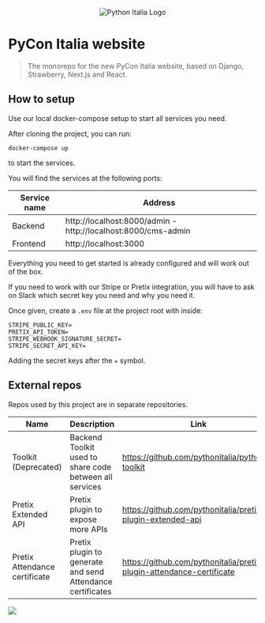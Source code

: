 <p align="center">
    <img src="https://avatars1.githubusercontent.com/u/3573467?s=96" alt="Python Italia Logo" />
</p>

# PyCon Italia website

> The monorepo for the new PyCon Italia website, based on Django, Strawberry,
> Next.js and React.

## How to setup

Use our local docker-compose setup to start all services you need.

After cloning the project, you can run:

```
docker-compose up
```

to start the services.

You will find the services at the following ports:

| Service name         | Address               |
| -------------------- | --------------------- |
| Backend              | http://localhost:8000/admin - http://localhost:8000/cms-admin |
| Frontend             | http://localhost:3000 |

Everything you need to get started is already configured
and will work out of the box.

If you need to work with our Stripe or Pretix integration, you will have to ask
on Slack which secret key you need and why you need it.

Once given, create a `.env` file at the project root with inside:

```text
STRIPE_PUBLIC_KEY=
PRETIX_API_TOKEN=
STRIPE_WEBHOOK_SIGNATURE_SECRET=
STRIPE_SECRET_API_KEY=
```

Adding the secret keys after the `=` symbol.

## External repos

Repos used by this project are in separate repositories.

| Name          | Description                                             | Link                                                   |
| ------------- | ------------------------------------------------------- | ------------------------------------------------------ |
| Toolkit (Deprecated)       | Backend Toolkit used to share code between all services | https://github.com/pythonitalia/pythonit-toolkit       |
| Pretix Extended API | Pretix plugin to expose more APIs                   | https://github.com/pythonitalia/pretix-plugin-extended-api |
| Pretix Attendance certificate | Pretix plugin to generate and send Attendance certificates | https://github.com/pythonitalia/pretix-plugin-attendance-certificate |

[<img src="https://www.datocms-assets.com/31049/1618983297-powered-by-vercel.svg">](https://vercel.com?utm_source=python-italia&utm_campaign=oss)
